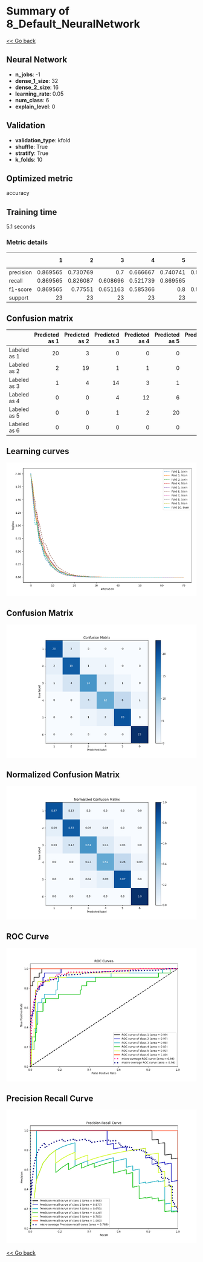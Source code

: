 # Summary of 8_Default_NeuralNetwork

[<< Go back](../README.md)


## Neural Network
- **n_jobs**: -1
- **dense_1_size**: 32
- **dense_2_size**: 16
- **learning_rate**: 0.05
- **num_class**: 6
- **explain_level**: 0

## Validation
 - **validation_type**: kfold
 - **shuffle**: True
 - **stratify**: True
 - **k_folds**: 10

## Optimized metric
accuracy

## Training time

5.1 seconds

### Metric details
|           |         1 |         2 |         3 |         4 |         5 |         6 |   accuracy |   macro avg |   weighted avg |   logloss |
|:----------|----------:|----------:|----------:|----------:|----------:|----------:|-----------:|------------:|---------------:|----------:|
| precision |  0.869565 |  0.730769 |  0.7      |  0.666667 |  0.740741 |  0.958333 |   0.782609 |    0.777679 |       0.777679 |  0.962018 |
| recall    |  0.869565 |  0.826087 |  0.608696 |  0.521739 |  0.869565 |  1        |   0.782609 |    0.782609 |       0.782609 |  0.962018 |
| f1-score  |  0.869565 |  0.77551  |  0.651163 |  0.585366 |  0.8      |  0.978723 |   0.782609 |    0.776721 |       0.776721 |  0.962018 |
| support   | 23        | 23        | 23        | 23        | 23        | 23        |   0.782609 |  138        |     138        |  0.962018 |


## Confusion matrix
|              |   Predicted as 1 |   Predicted as 2 |   Predicted as 3 |   Predicted as 4 |   Predicted as 5 |   Predicted as 6 |
|:-------------|-----------------:|-----------------:|-----------------:|-----------------:|-----------------:|-----------------:|
| Labeled as 1 |               20 |                3 |                0 |                0 |                0 |                0 |
| Labeled as 2 |                2 |               19 |                1 |                1 |                0 |                0 |
| Labeled as 3 |                1 |                4 |               14 |                3 |                1 |                0 |
| Labeled as 4 |                0 |                0 |                4 |               12 |                6 |                1 |
| Labeled as 5 |                0 |                0 |                1 |                2 |               20 |                0 |
| Labeled as 6 |                0 |                0 |                0 |                0 |                0 |               23 |

## Learning curves
![Learning curves](learning_curves.png)
## Confusion Matrix

![Confusion Matrix](confusion_matrix.png)


## Normalized Confusion Matrix

![Normalized Confusion Matrix](confusion_matrix_normalized.png)


## ROC Curve

![ROC Curve](roc_curve.png)


## Precision Recall Curve

![Precision Recall Curve](precision_recall_curve.png)



[<< Go back](../README.md)
